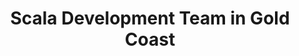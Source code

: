 ---
title: Scala Development Team in Gold Coast
permalink: /landings/locations/gold-coast/developer/scala
technology: Scala
location: Gold Coast
---